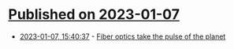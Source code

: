 # [Published on 2023-01-07](index.md)

* [2023-01-07, 15:40:37](https://news.ycombinator.com/item?id=34288999) - [Fiber optics take the pulse of the planet](https://knowablemagazine.org/article/technology/2022/fiber-optics-take-pulse-planet)
